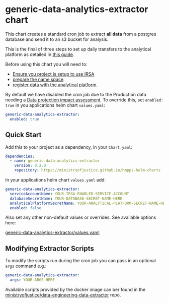 # generic-data-analytics-extractor chart

This chart creates a standard cron job to extract **all data** from a postgres database and send it to an s3 bucket for analysis.

This is the final of three steps to set up daily transfers to the analytical platform as detailed in [this guide](https://dsdmoj.atlassian.net/wiki/spaces/PPDE/pages/3297050829/Steps+to+set+up+daily+transfers+to+the+analytical+platform).

Before using this chart you will need to:
- [Ensure you project is setup to use IRSA](https://user-guide.cloud-platform.service.justice.gov.uk/documentation/other-topics/access-cross-aws-resources-irsa-eks.html)
- [prepare the name space](https://dsdmoj.atlassian.net/wiki/spaces/PPDE/pages/3297050829/Steps+to+set+up+daily+transfers+to+the+analytical+platform#Prepare-namespace).
- [register data with the analytical platform](https://dsdmoj.atlassian.net/wiki/spaces/PPDE/pages/3297050829/Steps+to+set+up+daily+transfers+to+the+analytical+platform#Register-data-with-the-analytical-platform).

By default we have disabled the cron job due to the Production data needing a [Data protection impact assessment](https://dsdmoj.atlassian.net/wiki/spaces/PPDE/pages/3491823875/Data+protection+impact+assessments+for+microservice+data). To override this, set `enabled: true` in you applications helm chart `values.yaml`:

```yaml
generic-data-analytics-extractor:
  enabled: true
```

## Quick Start

Add this to your project as a dependency, in your `Chart.yaml`:

```yaml
dependencies:
  - name: generic-data-analytics-extractor
    version: 0.2.0
    repository: https://ministryofjustice.github.io/hmpps-helm-charts
```

In your applications helm chart `values.yaml` add:

```yaml
generic-data-analytics-extractor:
  serviceAccountName: YOUR-IRSA-ENABLED-SERVICE-ACCOUNT
  databaseSecretName: YOUR-DATABASE-SECRET-NAME-HERE
  analyticalPlatformSecretName: YOUR-ANALYTICAL-PLATFORM-SECRET-NAME-HERE
  enabled: false
```

Also set any other non-default values or overrides. See available options here:

[generic-data-analytics-extractor/values.yaml](./values.yaml)

## Modifying Extractor Scripts

To modify the scripts run during the cron job you can pass in an optional `args` command e.g.:

```yaml
generic-data-analytics-extractor:
  args: YOUR-ARGS-HERE
```

Available scripts provided by the docker image can ber found in the [ministryofjustice/data-engineering-data-extractor](https://github.com/ministryofjustice/data-engineering-data-extractor) repo.